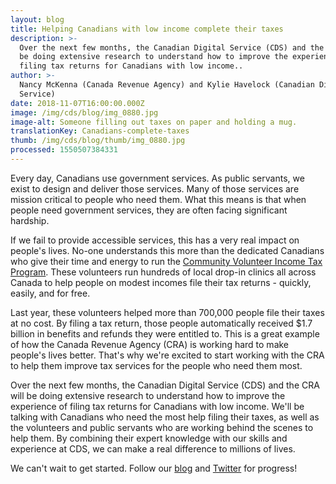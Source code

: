 ```yaml
---
layout: blog
title: Helping Canadians with low income complete their taxes
description: >-
  Over the next few months, the Canadian Digital Service (CDS) and the CRA will
  be doing extensive research to understand how to improve the experience of
  filing tax returns for Canadians with low income..
author: >-
  Nancy McKenna (Canada Revenue Agency) and Kylie Havelock (Canadian Digital
  Service)
date: 2018-11-07T16:00:00.000Z
image: /img/cds/blog/img_0880.jpg
image-alt: Someone filling out taxes on paper and holding a mug.
translationKey: Canadians-complete-taxes
thumb: /img/cds/blog/thumb/img_0880.jpg
processed: 1550507384331
---
```

Every day, Canadians use government services. As public servants, we exist to design and deliver those services. Many of those services are mission critical to people who need them. What this means is that when people need government services, they are often facing significant hardship.  

If we fail to provide accessible services, this has a very real impact on people's lives. No-one understands this more than the dedicated Canadians who give their time and energy to run the [Community Volunteer Income Tax Program](https://www.canada.ca/en/revenue-agency/services/tax/individuals/community-volunteer-income-tax-program.html). These volunteers run hundreds of local drop-in clinics all across Canada to help people on modest incomes file their tax returns - quickly, easily, and for free. 

Last year, these volunteers helped more than 700,000 people file their taxes at no cost. By filing a tax return, those people automatically received $1.7 billion in benefits and refunds they were entitled to. This is a great example of how the Canada Revenue Agency (CRA) is working hard to make people's lives better. That's why we're excited to start working with the CRA to help them improve tax services for the people who need them most. 

Over the next few months, the Canadian Digital Service (CDS) and the CRA will be doing extensive research to understand how to improve the experience of filing tax returns for Canadians with low income. We'll be talking with Canadians who need the most help filing their taxes, as well as the volunteers and public servants who are working behind the scenes to help them. By combining their expert knowledge with our skills and experience at CDS, we can make a real difference to millions of lives.

We can't wait to get started. Follow our [blog](https://digital.canada.ca/blog/) and [Twitter](https://twitter.com/cds_gc) for progress!



